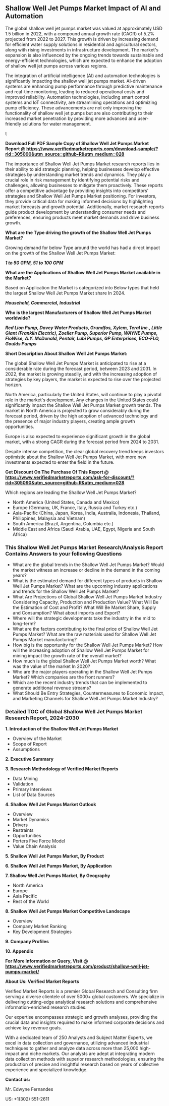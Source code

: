 <h2>Shallow Well Jet Pumps Market Impact of AI and Automation</h2><p>The global shallow well jet pumps market was valued at approximately USD 1.5 billion in 2022, with a compound annual growth rate (CAGR) of 5.2% projected from 2022 to 2027. This growth is driven by increasing demand for efficient water supply solutions in residential and agricultural sectors, along with rising investments in infrastructure development. The market's expansion is also influenced by the ongoing trends towards sustainable and energy-efficient technologies, which are expected to enhance the adoption of shallow well jet pumps across various regions.</p><p>The integration of artificial intelligence (AI) and automation technologies is significantly impacting the shallow well jet pumps market. AI-driven systems are enhancing pump performance through predictive maintenance and real-time monitoring, leading to reduced operational costs and improved reliability. Automation technologies, including smart control systems and IoT connectivity, are streamlining operations and optimizing pump efficiency. These advancements are not only improving the functionality of shallow well jet pumps but are also contributing to their increased market penetration by providing more advanced and user-friendly solutions for water management.</p>t</p><p id="" class=""><strong>Download Full PDF Sample Copy of Shallow Well Jet Pumps Market Report @ <a href="https://www.verifiedmarketreports.com/download-sample/?rid=305090&utm_source=github-R&utm_medium=028" target="_blank">https://www.verifiedmarketreports.com/download-sample/?rid=305090&utm_source=github-R&utm_medium=028</a></strong></p><p>The importance of&nbsp;Shallow Well Jet Pumps Market research reports lies in their ability to aid strategic planning, helping businesses develop effective strategies by understanding market trends and dynamics. They play a crucial role in risk management by identifying potential risks and challenges, allowing businesses to mitigate them proactively. These reports offer a competitive advantage by providing insights into competitors' strategies and Shallow Well Jet Pumps Market positioning. For investors, they provide critical data for making informed decisions by highlighting market forecasts and growth potential. Additionally, market research reports guide product development by understanding consumer needs and preferences, ensuring products meet market demands and drive business growth.</p><p><strong>What are the&nbsp;Type driving the growth of the Shallow Well Jet Pumps Market?</strong></p><p id="" class="">Growing demand for below Type around the world has had a direct impact on the growth of the Shallow Well Jet Pumps Market:</p><em><strong>1 to 50 GPM, 51 to 100 GPM</strong></em></p><strong>What are the&nbsp;Applications&nbsp;of Shallow Well Jet Pumps Market available in the Market?</strong></p><p id="" class="">Based on Application the Market is categorized into Below types that held the largest Shallow Well Jet Pumps Market share In 2024.</p><em><strong>Household, Commercial, Industrial</strong></em></p><strong>Who is the largest Manufacturers of Shallow Well Jet Pumps Market worldwide?</strong></p><p><em><strong>Red Lion Pump, Davey Water Products, Grundfos, Xylem, Teral Inc., Little Giant (Franklin Electric), Zoeller Pump, Superior Pump, WAYNE Pumps, FloWise, A.Y. McDonald, Pentair, Lubi Pumps, GP Enterprises, ECO-FLO, Goulds Pumps</strong></em></p><p id="" class=""><strong>Short Description About Shallow Well Jet Pumps Market:</strong></p><p>The global Shallow Well Jet Pumps Market is anticipated to rise at a considerable rate during the forecast period, between 2023 and 2031. In 2022, the market is growing steadily, and with the increasing adoption of strategies by key players, the market is expected to rise over the projected horizon.</p><p>North America, particularly the United States, will continue to play a pivotal role in the market's development. Any changes in the United States could significantly impact the Shallow Well Jet Pumps Market growth trends. The market in North America is projected to grow considerably during the forecast period, driven by the high adoption of advanced technology and the presence of major industry players, creating ample growth opportunities.</p><p>Europe is also expected to experience significant growth in the global market, with a strong CAGR during the forecast period from 2024 to 2031.</p><p>Despite intense competition, the clear global recovery trend keeps investors optimistic about the Shallow Well Jet Pumps Market, with more new investments expected to enter the field in the future.</p><p id="" class=""><strong>Get Discount On The Purchase Of This Report @ <a href="https://www.verifiedmarketreports.com/ask-for-discount/?rid=305090&utm_source=github-R&utm_medium=028" target="_blank">https://www.verifiedmarketreports.com/ask-for-discount/?rid=305090&utm_source=github-R&utm_medium=028</a></strong></p>Which regions are leading the Shallow Well Jet Pumps Market?</p><ul><li>North America (United States, Canada and Mexico)</li><li>Europe (Germany, UK, France, Italy, Russia and Turkey etc.)</li><li>Asia-Pacific (China, Japan, Korea, India, Australia, Indonesia, Thailand, Philippines, Malaysia and Vietnam)</li><li>South America (Brazil, Argentina, Columbia etc.)</li><li>Middle East and Africa (Saudi Arabia, UAE, Egypt, Nigeria and South Africa)</li></ul><h3 id="" class="">This Shallow Well Jet Pumps Market Research/Analysis Report Contains Answers to your following Questions</h3><ul><li>What are the global trends in the Shallow Well Jet Pumps Market? Would the market witness an increase or decline in the demand in the coming years?</li><li>What is the estimated demand for different types of products in Shallow Well Jet Pumps Market? What are the upcoming industry applications and trends for the Shallow Well Jet Pumps Market?</li><li>What Are Projections of Global Shallow Well Jet Pumps Market Industry Considering Capacity, Production and Production Value? What Will Be the Estimation of Cost and Profit? What Will Be Market Share, Supply and Consumption? What about imports and Export?</li><li>Where will the strategic developments take the industry in the mid to long-term?</li><li>What are the factors contributing to the final price of Shallow Well Jet Pumps Market? What are the raw materials used for Shallow Well Jet Pumps Market manufacturing?</li><li>How big is the opportunity for the Shallow Well Jet Pumps Market? How will the increasing adoption of Shallow Well Jet Pumps Market for mining impact the growth rate of the overall market?</li><li>How much is the global Shallow Well Jet Pumps Market worth? What was the value of the market In 2020?</li><li>Who are the major players operating in the Shallow Well Jet Pumps Market? Which companies are the front runners?</li><li>Which are the recent industry trends that can be implemented to generate additional revenue streams?</li><li>What Should Be Entry Strategies, Countermeasures to Economic Impact, and Marketing Channels for Shallow Well Jet Pumps Market Industry?</li></ul><h3 id="" class="">Detailed TOC of Global Shallow Well Jet Pumps Market Research Report, 2024-2030</h3><p id="" class=""><strong>1. Introduction of the Shallow Well Jet Pumps Market</strong></p><ul><li>Overview of the Market</li><li>Scope of Report</li><li>Assumptions</li></ul><p id="" class=""><strong>2. Executive Summary</strong></p><p id="" class=""><strong>3. Research Methodology of Verified Market Reports</strong></p><ul><li>Data Mining</li><li>Validation</li><li>Primary Interviews</li><li>List of Data Sources</li></ul><p id="" class=""><strong>4. Shallow Well Jet Pumps Market Outlook</strong></p><ul><li>Overview</li><li>Market Dynamics</li><li>Drivers</li><li>Restraints</li><li>Opportunities</li><li>Porters Five Force Model</li><li>Value Chain Analysis</li></ul><p id="" class=""><strong>5. Shallow Well Jet Pumps Market, By Product</strong></p><p id="" class=""><strong>6. Shallow Well Jet Pumps Market, By Application</strong></p><p id="" class=""><strong>7. Shallow Well Jet Pumps Market, By Geography</strong></p><ul><li>North America</li><li>Europe</li><li>Asia Pacific</li><li>Rest of the World</li></ul><p id="" class=""><strong>8. Shallow Well Jet Pumps Market Competitive Landscape</strong></p><ul><li>Overview</li><li>Company Market Ranking</li><li>Key Development Strategies</li></ul><p id="" class=""><strong>9. Company Profiles</strong></p><p id="" class=""><strong>10. Appendix</strong></p><p id="" class=""><strong>For More Information or Query, Visit @ <a href="https://www.verifiedmarketreports.com/product/shallow-well-jet-pumps-market/" target="_blank">https://www.verifiedmarketreports.com/product/shallow-well-jet-pumps-market/</a></strong></p><p id="" class=""><strong>About Us: Verified Market Reports</strong></p><p id="" class="">Verified Market Reports is a premier Global Research and Consulting firm serving a diverse clientele of over 5000+ global customers. We specialize in delivering cutting-edge analytical research solutions and comprehensive information-enriched research studies.</p><p id="" class="">Our expertise encompasses strategic and growth analyses, providing the crucial data and insights required to make informed corporate decisions and achieve key revenue goals.</p><p id="" class="">With a dedicated team of 250 Analysts and Subject Matter Experts, we excel in data collection and governance, utilizing advanced industrial techniques to gather and analyze data across more than 25,000 high-impact and niche markets. Our analysts are adept at integrating modern data collection methods with superior research methodologies, ensuring the production of precise and insightful research based on years of collective experience and specialized knowledge.</p><p id="" class=""><strong>Contact us:</strong></p><p id="" class="">Mr. Edwyne Fernandes</p><p id="" class="">US: +1(302) 551-2611</p>